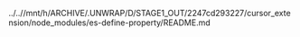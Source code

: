 ../..//mnt/h/ARCHIVE/.UNWRAP/D/STAGE1_OUT/2247cd293227/cursor_extension/node_modules/es-define-property/README.md